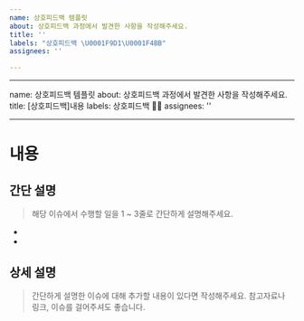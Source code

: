 ```yaml
---
name: 상호피드백 템플릿
about: 상호피드백 과정에서 발견한 사항을 작성해주세요.
title: ''
labels: "상호피드백 \U0001F9D1‍\U0001F4BB"
assignees: ''

---
```


---
name: 상호피드백 템플릿
about: 상호피드백 과정에서 발견한 사항을 작성해주세요. 
title: [상호피드백]내용
labels: 상호피드백 🧑‍💻
assignees: ''

---
# 내용

## 간단 설명
> 해당 이슈에서 수행할 일을 1 ~ 3줄로 간단하게 설명해주세요.

- 
- 

## 상세 설명
> 간단하게 설명한 이슈에 대해 추가할 내용이 있다면 작성해주세요.
> 참고자료나 링크, 이슈를 걸어주셔도 좋습니다.
